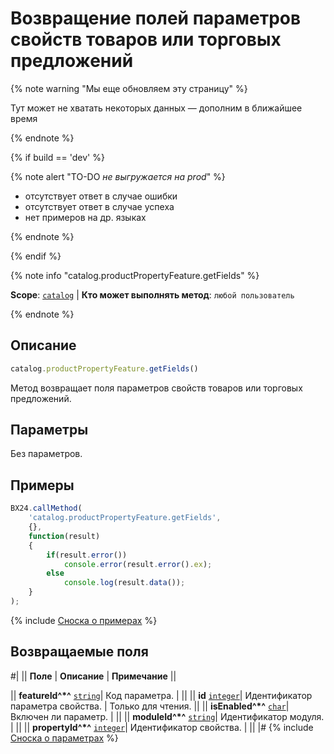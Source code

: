 # Возвращение полей параметров свойств товаров или торговых предложений

{% note warning "Мы еще обновляем эту страницу" %}

Тут может не хватать некоторых данных — дополним в ближайшее время

{% endnote %}

{% if build == 'dev' %}

{% note alert "TO-DO _не выгружается на prod_" %}

- отсутствует ответ в случае ошибки
- отсутствует ответ в случае успеха
- нет примеров на др. языках
  
{% endnote %}

{% endif %}

{% note info "catalog.productPropertyFeature.getFields" %}

**Scope**: [`catalog`](../../scopes/permissions.md) | **Кто может выполнять метод**: `любой пользователь`

{% endnote %}

## Описание

```js
catalog.productPropertyFeature.getFields()
```

Метод возвращает поля параметров свойств товаров или торговых предложений.

## Параметры

Без параметров.

## Примеры

```javascript
BX24.callMethod(
    'catalog.productPropertyFeature.getFields',
    {},
    function(result)
    {
        if(result.error())
            console.error(result.error().ex);
        else
            console.log(result.data());
    }
);
```
{% include [Сноска о примерах](../../../_includes/examples.md) %}

## Возвращаемые поля

#|
|| **Поле** | **Описание** | **Примечание** ||


|| **featureId^*^**
[`string`](../../data-types.md)| Код параметра. |  ||
|| **id**
[`integer`](../../data-types.md)| Идентификатор параметра свойства. | Только для чтения. ||
|| **isEnabled^*^**
[`char`](../../data-types.md)| Включен ли параметр. |  ||
|| **moduleId^*^**
[`string`](../../data-types.md)| Идентификатор модуля. |  ||
|| **propertyId^*^**
[`integer`](../../data-types.md)| Идентификатор свойства. |  ||
|#
{% include [Сноска о параметрах](../../../_includes/required.md) %}